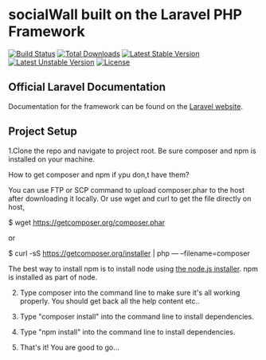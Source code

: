 # socialWall built on the Laravel PHP Framework

[![Build Status](https://travis-ci.org/laravel/framework.svg)](https://travis-ci.org/laravel/framework)
[![Total Downloads](https://poser.pugx.org/laravel/framework/d/total.svg)](https://packagist.org/packages/laravel/framework)
[![Latest Stable Version](https://poser.pugx.org/laravel/framework/v/stable.svg)](https://packagist.org/packages/laravel/framework)
[![Latest Unstable Version](https://poser.pugx.org/laravel/framework/v/unstable.svg)](https://packagist.org/packages/laravel/framework)
[![License](https://poser.pugx.org/laravel/framework/license.svg)](https://packagist.org/packages/laravel/framework)

## Official Laravel Documentation

Documentation for the framework can be found on the [Laravel website](http://laravel.com/docs).

## Project Setup

1.Clone the repo and navigate to project root. Be sure composer and npm is installed on your machine.

How to get composer and npm if ypu don,t have them?

You can use FTP or SCP command to upload composer.phar to the host after downloading it locally. Or use wget and curl to get the file directly on host,

$ wget https://getcomposer.org/composer.phar

or

$ curl -sS https://getcomposer.org/installer | php — –filename=composer

The best way to install npm is to install node using <a href="http://t.umblr.com/redirect?z=http%3A%2F%2Fnodejs.org%2F&amp;t=ZmM2MTQyYTgxMjg3ZDM1ZGU5MDI1YWQ0Yjc5OGU1MTU5MWIxMjYyMSxENW01czlHRg%3D%3D">the node.js installer</a>. npm is installed as part of node.

2. Type composer into the command line to make sure it's all working properly. You should get back all the help content etc..

3. Type "composer install" into the command line to install dependencies.

4. Type "npm install" into the command line to install dependencies.

5. That's it! You are good to go...
